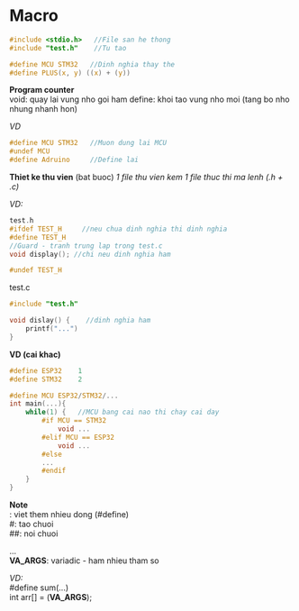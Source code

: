 # Macro

```c
#include <stdio.h>   //File san he thong  
#include "test.h"    //Tu tao

#define MCU STM32   //Dinh nghia thay the
#define PLUS(x, y) ((x) + (y))
```

**Program counter**  
void: quay lai vung nho goi ham
define: khoi tao vung nho moi (tang bo nho nhung nhanh hon)

*VD*
```c
#define MCU STM32   //Muon dung lai MCU
#undef MCU
#define Adruino     //Define lai
```

**Thiet ke thu vien** (bat buoc)  *1 file thu vien kem 1 file thuc thi ma lenh (.h + .c)*

*VD:*

```c
test.h
#ifdef TEST_H     //neu chua dinh nghia thi dinh nghia
#define TEST_H
//Guard - tranh trung lap trong test.c
void display(); //chi neu dinh nghia ham

#undef TEST_H
```

test.c

```c  
#include "test.h"

void dislay() {    //dinh nghia ham
    printf("...")  
}
```

**VD (cai khac)**

```c
#define ESP32    1
#define STM32    2

#define MCU ESP32/STM32/... 
int main(...){ 
    while(1) {   //MCU bang cai nao thi chay cai day
        #if MCU == STM32
            void ...
        #elif MCU == ESP32
            void ...
        #else
        ...
        #endif
    }
}
```
   
     
**Note**  
\: viet them nhieu dong (#define)  
#: tao chuoi  
##: noi chuoi

...  
__VA_ARGS__: variadic - ham nhieu tham so  

*VD:*  
#define sum(...)  
int arr[] = (__VA_ARGS__);
